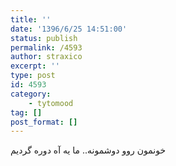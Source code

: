 ```yaml
---
title: ''
date: '1396/6/25 14:51:00'
status: publish
permalink: /4593
author: straxico
excerpt: ''
type: post
id: 4593
category:
    - tytomood
tag: []
post_format: []
---
```

خونمون روو دوشمونه.. ما یه آه دوره گردیم